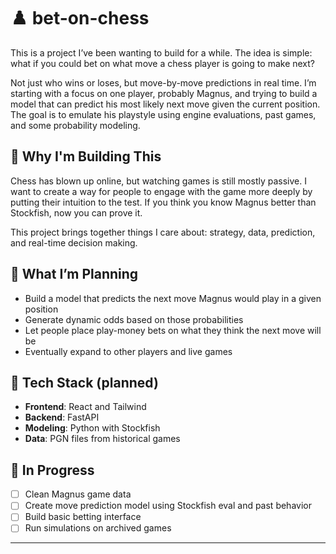 # ♟️ bet-on-chess

This is a project I’ve been wanting to build for a while. The idea is simple: what if you could bet on what move a chess player is going to make next?

Not just who wins or loses, but move-by-move predictions in real time. I’m starting with a focus on one player, probably Magnus, and trying to build a model that can predict his most likely next move given the current position. The goal is to emulate his playstyle using engine evaluations, past games, and some probability modeling.

## 🎯 Why I'm Building This

Chess has blown up online, but watching games is still mostly passive. I want to create a way for people to engage with the game more deeply by putting their intuition to the test. If you think you know Magnus better than Stockfish, now you can prove it.

This project brings together things I care about: strategy, data, prediction, and real-time decision making.

## 🧱 What I’m Planning

- Build a model that predicts the next move Magnus would play in a given position
- Generate dynamic odds based on those probabilities
- Let people place play-money bets on what they think the next move will be
- Eventually expand to other players and live games

## 🔧 Tech Stack (planned)

- **Frontend**: React and Tailwind
- **Backend**: FastAPI
- **Modeling**: Python with Stockfish
- **Data**: PGN files from historical games

## 🚧 In Progress

- [ ] Clean Magnus game data
- [ ] Create move prediction model using Stockfish eval and past behavior
- [ ] Build basic betting interface
- [ ] Run simulations on archived games

---
